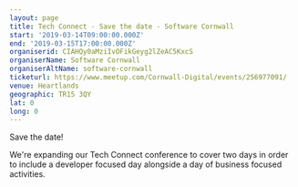 ```yaml
---
layout: page
title: Tech Connect - Save the date - Software Cornwall
start: '2019-03-14T09:00:00.000Z'
end: '2019-03-15T17:00:00.000Z'
organiserid: CIAHQy0aMziIvOFikGeyg2lZeAC5KxcS
organiserName: Software Cornwall
organiserAltName: software-cornwall
ticketurl: https://www.meetup.com/Cornwall-Digital/events/256977091/
venue: Heartlands 
geographic: TR15 3QY
lat: 0
long: 0
---
```

<p>Save the date!</p> <p>We're expanding our Tech Connect conference to cover two days in order to include a developer focused day alongside a day of business focused activities.</p> 
